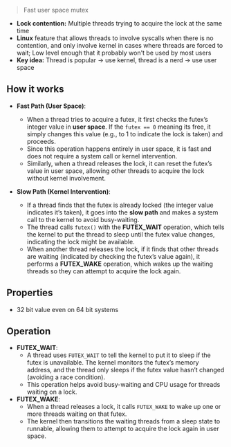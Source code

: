 > Fast user space mutex

- **Lock contention:** Multiple threads trying to acquire the lock at the same time
- **Linux** feature that allows threads to involve syscalls when there is no contention, and only involve kernel in cases where threads are forced to wait; Low level enough that it probably won't be used by most users
- **Key idea:** Thread is popular $\rightarrow$ use kernel, thread is a nerd $\rightarrow$ use user space

## How it works
- **Fast Path (User Space)**:
    - When a thread tries to acquire a futex, it first checks the futex’s integer value in **user space**. If the `futex == 0` meaning its free, it simply changes this value (e.g., to 1 to indicate the lock is taken) and proceeds.
    - Since this operation happens entirely in user space, it is fast and does not require a system call or kernel intervention.
    - Similarly, when a thread releases the lock, it can reset the futex’s value in user space, allowing other threads to acquire the lock without kernel involvement.

- **Slow Path (Kernel Intervention)**:
    - If a thread finds that the futex is already locked (the integer value indicates it’s taken), it goes into the **slow path** and makes a system call to the kernel to avoid busy-waiting.
    - The thread calls `futex()` with the **FUTEX_WAIT** operation, which tells the kernel to put the thread to sleep until the futex value changes, indicating the lock might be available.
    - When another thread releases the lock, if it finds that other threads are waiting (indicated by checking the futex’s value again), it performs a **FUTEX_WAKE** operation, which wakes up the waiting threads so they can attempt to acquire the lock again.

## Properties
- 32 bit value even on 64 bit systems
## Operation
- **FUTEX_WAIT**:
    - A thread uses `FUTEX_WAIT` to tell the kernel to put it to sleep if the futex is unavailable. The kernel monitors the futex’s memory address, and the thread only sleeps if the futex value hasn’t changed (avoiding a race condition).
    - This operation helps avoid busy-waiting and CPU usage for threads waiting on a lock.
- **FUTEX_WAKE**:
    - When a thread releases a lock, it calls `FUTEX_WAKE` to wake up one or more threads waiting on that futex.
    - The kernel then transitions the waiting threads from a sleep state to runnable, allowing them to attempt to acquire the lock again in user space.